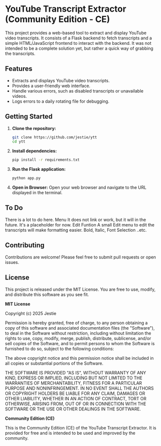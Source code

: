 # YouTube Transcript Extractor (Community Edition - CE)

This project provides a web-based tool to extract and display YouTube video transcripts. It consists of a Flask backend to fetch transcripts and a simple HTML/JavaScript frontend to interact with the backend.
It was not intended to be a complete solution yet, but rather a quick way of grabbing the transcripts. 

## Features

-   Extracts and displays YouTube video transcripts.
-   Provides a user-friendly web interface.
-   Handle various errors, such as disabled transcripts or unavailable videos.
-   Logs errors to a daily rotating file for debugging.

## Getting Started

1.  **Clone the repository:**

    ```bash
    git clone https://github.com/jestie/ytt
    cd ytt
    ```

2.  **Install dependencies:**

    ```bash
    pip install -r requirements.txt
    ```

3.  **Run the Flask application:**

    ```bash
    python app.py
    ```

4.  **Open in Browser:** Open your web browser and navigate to the URL displayed in the terminal.

## To Do    
There is a lot to do here. 
 Menu
     It does not link or work, but it will in the future. It's a placeholder for now.
 Edit Funtion
     A small Edit menu to edit the transcripts will make formatting easier. 
         Bold, Italic, Font Selection ..etc. 
 
## Contributing

Contributions are welcome! Please feel free to submit pull requests or open issues.

## License

This project is released under the MIT License. You are free to use, modify, and distribute this software as you see fit.

**MIT License**

Copyright (c) 2025 Jestie

Permission is hereby granted, free of charge, to any person obtaining a copy
of this software and associated documentation files (the "Software"), to deal
in the Software without restriction, including without limitation the rights
to use, copy, modify, merge, publish, distribute, sublicense, and/or sell
copies of the Software, and to permit persons to whom the Software is
furnished to do so, subject to the following conditions:

The above copyright notice and this permission notice shall be included in all
copies or substantial portions of the Software.

THE SOFTWARE IS PROVIDED "AS IS", WITHOUT WARRANTY OF ANY KIND, EXPRESS OR
IMPLIED, INCLUDING BUT NOT LIMITED TO THE WARRANTIES OF MERCHANTABILITY,
FITNESS FOR A PARTICULAR PURPOSE AND NONINFRINGEMENT. IN NO EVENT SHALL THE
AUTHORS OR COPYRIGHT HOLDERS BE LIABLE FOR ANY CLAIM, DAMAGES OR OTHER
LIABILITY, WHETHER IN AN ACTION OF CONTRACT, TORT OR OTHERWISE, ARISING FROM,
OUT OF OR IN CONNECTION WITH THE SOFTWARE OR THE USE OR OTHER DEALINGS IN THE
SOFTWARE.

**Community Edition (CE)**

This is the Community Edition (CE) of the YouTube Transcript Extractor. It is provided for free and is intended to be used and improved by the community.
